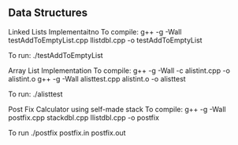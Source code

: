 ## Data Structures

Linked Lists Implementaitno
To compile: 
g++ -g -Wall testAddToEmptyList.cpp llistdbl.cpp -o testAddToEmptyList

To run:
./testAddToEmptyList

 
Array List Implementation
To compile: 
g++ -g -Wall -c alistint.cpp -o alistint.o
g++ -g -Wall alisttest.cpp alistint.o -o alisttest


To run:
./alisttest


Post Fix Calculator using self-made stack
To compile:
g++ -g -Wall postfix.cpp stackdbl.cpp llistdbl.cpp -o postfix

To run
./postfix postfix.in postfix.out